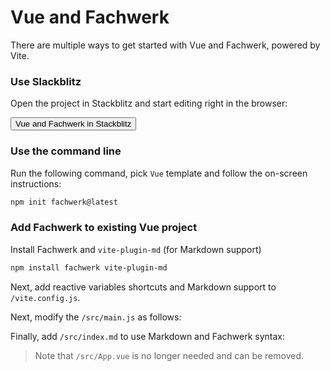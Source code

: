 # Vue and Fachwerk

There are multiple ways to get started with Vue and Fachwerk, powered by Vite.

### Use Slackblitz

Open the project in Stackblitz and start editing right in the browser:

<Button href="https://stackblitz.com/fork/github/fachwerk-dev/create-fachwerk/tree/main/vite?file=src%2Findex.md&title=Vue+and+Vite+and+Fachwerk"><IconStackblitz class="text-blue-500" />Vue and Fachwerk in Stackblitz</Button>

### Use the command line

Run the following command, pick `Vue` template and follow the on-screen instructions:

```bash
npm init fachwerk@latest
```

### Add Fachwerk to existing Vue project

Install Fachwerk and `vite-plugin-md` (for Markdown support)

```bash
npm install fachwerk vite-plugin-md
```

Next, add reactive variables shortcuts and Markdown support to `/vite.config.js`.

<Snippet src="https://raw.githubusercontent.com/fachwerk-dev/create-fachwerk/main/vite/vite.config.js" />

Next, modify the `/src/main.js` as follows:

<Snippet src="https://raw.githubusercontent.com/fachwerk-dev/create-fachwerk/main/vite/src/main.js" />

Finally, add `/src/index.md` to use Markdown and Fachwerk syntax:

<Snippet src="https://raw.githubusercontent.com/fachwerk-dev/create-fachwerk/main/vite/src/index.md" />

> Note that `/src/App.vue` is no longer needed and can be removed.
